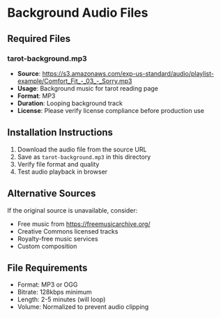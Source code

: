 # Background Audio Files

## Required Files

### tarot-background.mp3
- **Source**: https://s3.amazonaws.com/exp-us-standard/audio/playlist-example/Comfort_Fit_-_03_-_Sorry.mp3
- **Usage**: Background music for tarot reading page
- **Format**: MP3
- **Duration**: Looping background track
- **License**: Please verify license compliance before production use

## Installation Instructions

1. Download the audio file from the source URL
2. Save as `tarot-background.mp3` in this directory
3. Verify file format and quality
4. Test audio playback in browser

## Alternative Sources

If the original source is unavailable, consider:
- Free music from https://freemusicarchive.org/
- Creative Commons licensed tracks
- Royalty-free music services
- Custom composition

## File Requirements

- Format: MP3 or OGG
- Bitrate: 128kbps minimum
- Length: 2-5 minutes (will loop)
- Volume: Normalized to prevent audio clipping